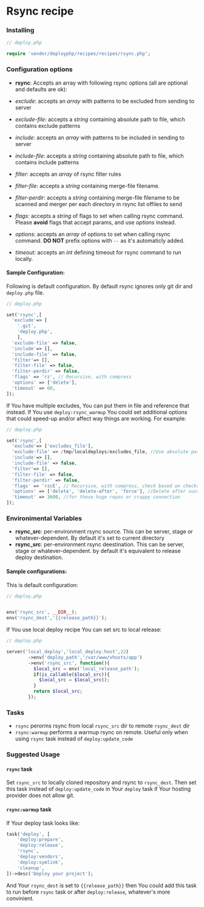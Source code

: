 # Rsync recipe

### Installing

```php
// deploy.php

require 'vendor/deployphp/recipes/recipes/rsync.php';
```

### Configuration options

- **rsync**: Accepts an array with following rsync options (all are optional and defaults are ok):

- *exclude*: accepts an *array* with patterns to be excluded from sending to server
- *exclude-file*: accepts a *string* containing absolute path to file, which contains exclude patterns
- *include*: accepts an *array* with patterns to be included in sending to server
- *include-file*: accepts a *string* containing absolute path to file, which contains include patterns
- *filter*: accepts an *array* of rsync filter rules
- *filter-file*: accepts a *string* containing merge-file filename.
- *filter-perdir*: accepts a *string* containing merge-file filename to be scanned and merger per each directory in rsync list offiles to send
- *flags*: accepts a *string* of flags to set when calling rsync command. Please **avoid** flags that accept params, and use *options* instead.
- *options*: accepts an *array* of options to set when calling rsync command. **DO NOT** prefix options with `--` as it's automaticly added.
- *timeout*: accepts an *int* defining timeout for rsync command to run locally.

#### Sample Configuration:

Following is default configuration. By default rsync ignores only git dir and `deploy.php` file.

```php
// deploy.php

set('rsync',[
  'exclude'=> [
    '.git',
    'deploy.php',
    ],
  'exclude-file' => false,
  'include'=> [],
  'include-file' => false,
  'filter'=> [],
  'filter-file' => false,
  'filter-perdir' => false,
  'flags' => 'rz', // Recursive, with compress
  'options' => ['delete'],
  'timeout' => 60,
]);
```

If You have multiple excludes, You can put them in file and reference that instead. If You use `deploy:rsync_warmup` You could set additional options that could speed-up and/or affect way things are working. For example:

```php
// deploy.php

set('rsync',[
  'exclude'=> ['excludes_file'],
  'exclude-file' => /tmp/localdeploys/excludes_file, //Use absolute path to avoid possible rsync problems
  'include'=> [],
  'include-file' => false,
  'filter'=> [],
  'filter-file' => false,
  'filter-perdir' => false,
  'flags' => 'rzcE', // Recursive, with compress, check based on checksum rather than time/size, preserve Executable flag
  'options' => ['delete', 'delete-after', 'force'], //Delete after successful trasfer, delete even if deleted dir is not empty
  'timeout' => 3600, //for those huge repos or crappy connection
]);
```


### Environimental Variables

- **rsync_src**: per-environment rsync source. This can be server, stage or whatever-dependent. By default it's set to current directory
- **rsync_src**: per-environment rsync deestination. This can be server, stage or whatever-dependent. by default it's equivalent to release deploy destination.

#### Sample configurations:

This is default configuration: 

```php
// deploy.php 


env('rsync_src', __DIR__);
env('rsync_dest','{{release_path}}');
```

If You use local deploy recipe You can set src to local release:

```php
// deploy.php

server('local_deploy','local_deploy.host',22)
        ->env('deploy_path','/var/www/vhosts/app')
        ->env('rsync_src', function(){
          $local_src = env('local_release_path');
          if(is_callable($local_src)){
            $local_src = $local_src();
          }
          return $local_src;
        });
```

### Tasks

- `rsync` perorms rsync from local `rsync_src` dir to remote `rsync_dest` dir
- `rsync:warmup` performs a warmup rsync on remote. Useful only when using `rsync` task instead of `deploy:update_code`

### Suggested Usage

#### `rsync` task

Set `rsync_src` to locally cloned repository and rsync to `rsync_dest`. Then set this task instead of `deploy:update_code` in Your `deploy` task if Your hosting provider does not allow git.

#### `rsync:warmup` task

If Your deploy task looks like:

```php
task('deploy', [
    'deploy:prepare',
    'deploy:release',
    'rsync',
    'deploy:vendors',
    'deploy:symlink',
    'cleanup',
])->desc('Deploy your project');
```

And Your `rsync_dest` is set to `{{release_path}}` then You could add this task to run before `rsync` task or after `deploy:release`, whatever's more convinient.
